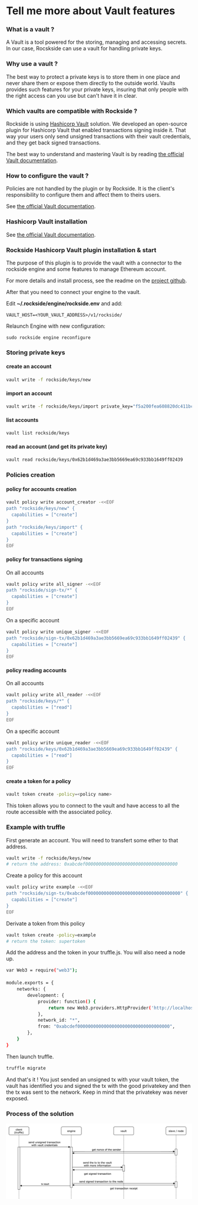 # Tell me more about Vault features

### What is a vault ?

A Vault is a tool powered for the storing, managing and accessing secrets. In our case, Rocskside can use a vault for handling private keys.

### Why use a vault ?

The best way to protect a private keys is to store them in one place and never share them or expose them directly to the outside world. Vaults provides such features for your private keys, insuring that only people with the right access can you use but can't have it in clear.

### Which vaults are compatible with Rockside ?

Rockside is using [Hashicorp Vault](https://www.vaultproject.io/) solution. We developed an open-source plugin for Hashicorp Vault that enabled transactions signing inside it. That way your users only send unsigned transactions with their vault credentials, and they get back signed transactions.

The best way to understand and mastering Vault is by reading [the official Vault documentation](https://www.vaultproject.io/docs/).

### How to configure the vault ?

Policies are not handled by the plugin or by Rockside. It is the client's responsibility to configure them and affect them to theirs users.

See [the official Vault documentation](https://www.vaultproject.io/docs/concepts/policies.html).

### Hashicorp Vault installation

See [the official Vault documentation](https://learn.hashicorp.com/vault/getting-started/install).

### Rockside Hashicorp Vault plugin installation & start

The purpose of this plugin is to provide the vault with a connector to the rockside engine and some features to manage Ethereum account.

For more details and install process, see the readme on the [project github](https://github.com/blockchain-studio/rockside-hashicorp-vault-plugin).

After that you need to connect your engine to the vault.

Edit **~/.rockside/engine/rockside.env** and add:

```
VAULT_HOST=<YOUR_VAULT_ADDRESS>/v1/rockside/
```

Relaunch Engine with new configuration:
```
sudo rockside engine reconfigure
```

### Storing private keys

#### create an account

```sh
vault write -f rockside/keys/new
```

#### import an account

```sh
vault write -f rockside/keys/import private_key="f5a200fea608820dc411bc212ff4ec76d331e6efd39ac1bf30aca066fb3c6807"
```

#### list accounts

```sh
vault list rockside/keys
```

#### read an account (and get its private key)

```sh
vault read rockside/keys/0x62b1d469a3ae3bb5669ea69c933bb1649ff02439
```

### Policies creation

#### policy for accounts creation

```sh
vault policy write account_creator -<<EOF
path "rockside/keys/new" {
  capabilities = ["create"]
}
path "rockside/keys/import" {
  capabilities = ["create"]
}
EOF
```

#### policy for transactions signing

On all accounts

```sh
vault policy write all_signer -<<EOF
path "rockside/sign-tx/*" {
  capabilities = ["create"]
}
EOF
```

On a specific account

```sh
vault policy write unique_signer -<<EOF
path "rockside/sign-tx/0x62b1d469a3ae3bb5669ea69c933bb1649ff02439" {
  capabilities = ["create"]
}
EOF
```

#### policy reading accounts

On all accounts

```sh
vault policy write all_reader -<<EOF
path "rockside/keys/*" {
  capabilities = ["read"]
}
EOF
```

On a specific account

```sh
vault policy write unique_reader -<<EOF
path "rockside/keys/0x62b1d469a3ae3bb5669ea69c933bb1649ff02439" {
  capabilities = ["read"]
}
EOF
```

#### create a token for a policy

```sh
vault token create -policy=<policy name>
```

This token allows you to connect to the vault and have access to all the route accessible with the associated policy.

### Example with truffle

First generate an account. You will need to transfert some ether to that address.

```sh
vault write -f rockside/keys/new
# return the address: 0xabcdef00000000000000000000000000000000000
```

Create a policy for this account

```sh
vault policy write example -<<EOF
path "rockside/sign-tx/0xabcdef00000000000000000000000000000000000" {
  capabilities = ["create"]
}
EOF
```

Derivate a token from this policy

```sh
vault token create -policy=example
# return the token: supertoken
```

Add the address and the token in your truffle.js. You will also need a node up.

```sh
var Web3 = require("web3");

module.exports = {
    networks: {
        development: {
            provider: function() {
                return new Web3.providers.HttpProvider('http://localhost:8080/api/nodes/rpc/<node token>/supertoken');
            },
            network_id: "*",
            from: "0xabcdef00000000000000000000000000000000000",
        },
    }
}
```

Then launch truffle.

```sh
truffle migrate
```

And that's it ! You just sended an unsigned tx with your vault token, the vault has identified you and signed the tx with the good privatekey and then the tx was sent to the network. Keep in mind that the privatekey was never exposed.

### Process of the solution

![alt text](vault_simplified.png)

<!--- COMMENTED FOR LATER
### Which authentication provider is supported ?

We provide an javascript sdk for github authentification but you have to configure it in your vault first.
See [the official Vault documentation](https://www.vaultproject.io/docs/auth/github.html).

### Github identity provider configuration
You will need a github personal access token. If your not sure on how to get one look at the [official Vault documentation](https://www.vaultproject.io/docs/auth/github.html).

#### Vault config

```sh
# enable github auth
vault auth enable github

# link your github org to the vault
vault write auth/github/config organization=YOUR_ORG_GIT

# create a policy linked to an address
vault policy write POLICY_NAME -<<EOF
path "rockside/sign-tx/ADDRESS" {
  capabilities = ["create"]
}
EOF

# link the policy to a team of your github org
vault write auth/github/map/teams/GIT_TEAM value=sign-policy
```

#### sdk config

Create a file `rockside_sdk.js`.

```sh
touch rockside_sdk.js
```

And put this inside.

```js
const request = require('sync-request');
const VAULT_AUTH_PATH= '/v1/auth/github/login'

// TO COMPLETE WITH YOUR VAULT ADDRESS
const VAULT_ADDR = 'http://127.0.0.1:8200'

exports.getVaultToken = function(token) {
  let res = request('POST', VAULT_ADDR + VAULT_AUTH_PATH, {
    json: {token: token},
  });
  return JSON.parse(res.getBody('utf8')).auth.client_token;
}
```


#### truffle config

Edit `truffle-config.js` and put this instead.

```js
const Web3 = require('web3');
const rockside_sdk = require('./rockside_sdk');
let VAULT_TOKEN = ''

// TO COMPLETE WITH YOUR INFORMATION
const RPC_PROVIDER = 'YOUR_RPC_PROVIDER'
const SENDER = 'YOUR_ADDRESS'
const GITHUB_TOKEN = 'YOUR_GITHUB_TOKEN'

module.exports = {
  networks: {
    development: {
      provider: () => {
        if (VAULT_TOKEN == '') {
          VAULT_TOKEN = rockside_sdk.getVaultToken(GITHUB_TOKEN);
        }
        return new Web3.providers.HttpProvider(RPC_PROVIDER + '/' + VAULT_TOKEN)
      },
      from: SENDER,
      network_id: '*',
    },
  },
}
```

#### install dependencies

```sh
npm install web3 -s
npm install sync-request -s
```

#### run truffle

```sh
truffle migrate
```
--->

